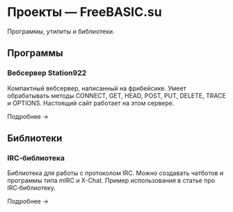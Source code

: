 ﻿# Проекты — FreeBASIC.su

Программы, утилиты и библиотеки.


## Программы

### Вебсервер Station922

Компактный вебсервер, написанный на фрибейсике. Умеет обрабатывать методы CONNECT, GET, HEAD, POST, PUT, DELETE, TRACE и OPTIONS. Настоящий сайт работает на этом сервере.

Подробнее →


## Библиотеки

### IRC‐библиотека

Библиотека для работы с протоколом IRC. Можно создавать чатботов и программы типа mIRC и X-Chat. Пример использования в статье про IRC‐библиотеку.

Подробнее →
